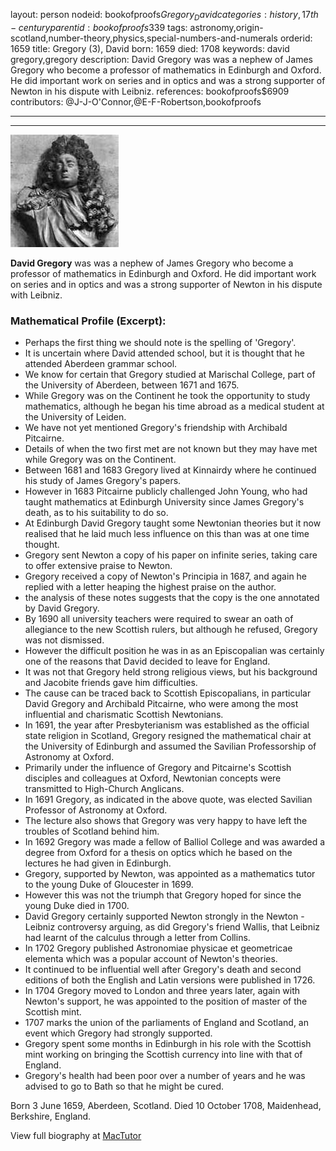 layout: person
nodeid: bookofproofs$Gregory_David
categories: history,17th-century
parentid: bookofproofs$339
tags: astronomy,origin-scotland,number-theory,physics,special-numbers-and-numerals
orderid: 1659
title: Gregory (3), David
born: 1659
died: 1708
keywords: david gregory,gregory
description: David Gregory was was a nephew of James Gregory who become a professor of mathematics in Edinburgh and Oxford. He did important work on series and in optics and was a strong supporter of Newton in his dispute with Leibniz.
references: bookofproofs$6909
contributors: @J-J-O'Connor,@E-F-Robertson,bookofproofs

---



---

![Gregory_David.jpg](https://github.com/bookofproofs/bookofproofs.github.io/blob/main/_sources/_assets/images/portraits/Gregory_David.jpg?raw=true)

**David Gregory** was was a nephew of James Gregory who become a professor of mathematics in Edinburgh and Oxford. He did important work on series and in optics and was a strong supporter of Newton in his dispute with Leibniz.

### Mathematical Profile (Excerpt):
* Perhaps the first thing we should note is the spelling of 'Gregory'.
* It is uncertain where David attended school, but it is thought that he attended Aberdeen grammar school.
* We know for certain that Gregory studied at Marischal College, part of the University of Aberdeen, between 1671 and 1675.
* While Gregory was on the Continent he took the opportunity to study mathematics, although he began his time abroad as a medical student at the University of Leiden.
* We have not yet mentioned Gregory's friendship with Archibald Pitcairne.
* Details of when the two first met are not known but they may have met while Gregory was on the Continent.
* Between 1681 and 1683 Gregory lived at Kinnairdy where he continued his study of James Gregory's papers.
* However in 1683 Pitcairne publicly challenged John Young, who had taught mathematics at Edinburgh University since James Gregory's death, as to his suitability to do so.
* At Edinburgh David Gregory taught some Newtonian theories but it now realised that he laid much less influence on this than was at one time thought.
* Gregory sent Newton a copy of his paper on infinite series, taking care to offer extensive praise to Newton.
* Gregory received a copy of Newton's Principia in 1687, and again he replied with a letter heaping the highest praise on the author.
* the analysis of these notes suggests that the copy is the one annotated by David Gregory.
* By 1690 all university teachers were required to swear an oath of allegiance to the new Scottish rulers, but although he refused, Gregory was not dismissed.
* However the difficult position he was in as an Episcopalian was certainly one of the reasons that David decided to leave for England.
* It was not that Gregory held strong religious views, but his background and Jacobite friends gave him difficulties.
* The cause can be traced back to Scottish Episcopalians, in particular David Gregory and Archibald Pitcairne, who were among the most influential and charismatic Scottish Newtonians.
* In 1691, the year after Presbyterianism was established as the official state religion in Scotland, Gregory resigned the mathematical chair at the University of Edinburgh and assumed the Savilian Professorship of Astronomy at Oxford.
* Primarily under the influence of Gregory and Pitcairne's Scottish disciples and colleagues at Oxford, Newtonian concepts were transmitted to High-Church Anglicans.
* In 1691 Gregory, as indicated in the above quote, was elected Savilian Professor of Astronomy at Oxford.
* The lecture also shows that Gregory was very happy to have left the troubles of Scotland behind him.
* In 1692 Gregory was made a fellow of Balliol College and was awarded a degree from Oxford for a thesis on optics which he based on the lectures he had given in Edinburgh.
* Gregory, supported by Newton, was appointed as a mathematics tutor to the young Duke of Gloucester in 1699.
* However this was not the triumph that Gregory hoped for since the young Duke died in 1700.
* David Gregory certainly supported Newton strongly in the Newton - Leibniz controversy arguing, as did Gregory's friend Wallis, that Leibniz had learnt of the calculus through a letter from Collins.
* In 1702 Gregory published Astronomiae physicae et geometricae elementa which was a popular account of Newton's theories.
* It continued to be influential well after Gregory's death and second editions of both the English and Latin versions were published in 1726.
* In 1704 Gregory moved to London and three years later, again with Newton's support, he was appointed to the position of master of the Scottish mint.
* 1707 marks the union of the parliaments of England and Scotland, an event which Gregory had strongly supported.
* Gregory spent some months in Edinburgh in his role with the Scottish mint working on bringing the Scottish currency into line with that of England.
* Gregory's health had been poor over a number of years and he was advised to go to Bath so that he might be cured.

Born 3 June 1659, Aberdeen, Scotland. Died 10 October 1708, Maidenhead, Berkshire, England.

View full biography at [MacTutor](https://mathshistory.st-andrews.ac.uk/Biographies/Gregory_David/)
